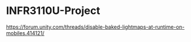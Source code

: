 # INFR3110U-Project
 
https://forum.unity.com/threads/disable-baked-lightmaps-at-runtime-on-mobiles.414121/